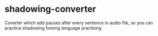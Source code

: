 # shadowing-converter
Coverter which add pauses after every sentence in audio file, so you can practice shadowing foreing language practising
